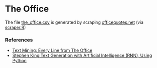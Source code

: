 # The Office

The file [the_office.csv](data/the_office.csv) is generated by scraping [officequotes.net](https://www.officequotes.net) (via [scraper.R](code/scraper.R))





### References
- [Text Mining: Every Line from The Office](https://www.jennadallen.com/post/text-analytics-every-line-from-the-office/)
- [Stephen King Text Generation with Artificial Intelligence (RNN), Using Python](https://towardsdatascience.com/stephen-king-text-generation-with-artificial-intelligence-rnn-using-python-e92c735851be)
